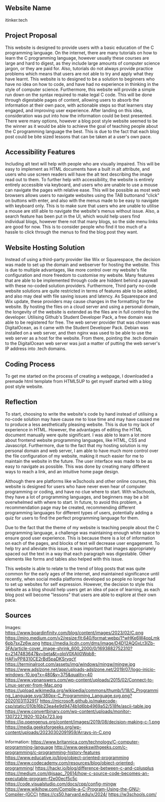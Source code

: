## Website Name
itinker.tech
## Project Proposal
This website is designed to provide users with a basic education of the C programming language. On the internet, there are many tutorials on how to learn the C programming language, however usually these courses are large and hard to digest, as they include large amounts of computer science jargon, or they are paid for. Also, tutorials do not always provide practice problems which means that users are not able to try and apply what they have learnt. This website is to designed to be a solution to beginners who have no idea on how to code, and have had no experience in thinking in the style of computer science. Furthermore, this website will provide a simple run down on the syntax required to make legal C code. This will be done through digestable pages of content, allowing users to absorb the information at their own pace, with actionable steps so that learners stay engaged, and improving user experience. After landing on this idea, consideration was put into how the information could be best presented. There were many options, however a blog post style website seemed to be the winner as it would be able to achieve the goal of teaching people about the C programming language the best. This is due to the fact that each blog post could be bite sized lessons that can be taken at a user's own pace. 

## Accessibility Features
Including alt text will help with people who are visually impaired. This will be easy to implement as HTML documents have a built in alt attribute, and users who use screen readers will have the alt text describing the image read out to them. To further help with accessibility, the website is entirely entirely accessible via keyboard, and users who are unable to use a mouse can navigate the pages with relative ease. This will be possible as most web browsers allows users to navigate websites using the TAB buttonand "click" on buttons with enter, and also with the menus made to be easy to navigate with keyboard only. This is to make sure that users who are unable to utilise a mouse are still able to navigate the website's menus without issue. Also, a search feature has been put in the UI, which would help users find individual blogs, however there not that many blogs, so the side menu links are good for now. This is to consider people who find it too much of a hassle to click through the menus to find the blog post they want. 

## Website Hosting Solution
Instead of using a third-party provider like Wix or Squarespace, the decision was made to set up the domain and webserver for hosting the website. This is due to multiple advantages, like more control over my website's file configuration and more freedom to customise my website. Many features that are able to be implemented through code are hiddent behind a paywall with these no-coded solution providers. Furthermore, Third party no-code website solutions are quite restricted in terms of features able to be added, and also may deal with file saving issues and latency. As Squarespace and Wix update, these providers may cause changes in the formatting for the website. By hosting the files on a cloud server and using a personal domain, the longevity of the website is extended as the files are in full control by the developer. Utilising Github's Student Developer Pack, a free domain was able to be registered for free. The web server provider that was chosen was DigitalOcean, as it came with the Student Developer Pack. Debian was installed on a web server, and then nginx was used to be able to use the web server as a host for the website. From there, pointing the .tech domain to the DigitalOcean web server was just a matter of putting the web server's IP address into .tech domains. 

## Coding Process
To get me started on the process of creating a webpage, I downloaded a premade html template from HTML5UP to get myself started with a blog post style website. 

## Reflection
To start, choosing to write the website's code by hand instead of utilising a no-code solution may have cause me to lose time and may have caused me to produce a less aesthetically pleasing website. This is due to my lack of experience in HTML. However, the advantages of editing the HTML document manually were quite significant. I was able to learn a lot more about frontend website programming languages, like HTML, CSS and Javascript. Furthermore, due to the fact that my hosting solution is my personal domain and web server, I am able to have much more control over the file configuration of my website, making it much easier for me to maintain the website in the future. The user interface was made to be as easy to navigate as possible. This was done by creating many different ways to reach a link, and an intuitive home page design. 

Although there are platforms like w3schools and other online courses, this website is designed for users who have never even hear of computer programming or coding, and have no clue where to start. With w3schools, they have a lot of programming languages, and beginners may be a bit overwhelmed with where to start. In future, to avoid this problem, a recommendation page may be created, recommending different programming languages for different types of users, potentially adding a quiz for users to find the perfect programming language for them. 

Due to the fact that the theme of my website is teaching people about the C programming language, a challenge was maintaining enough white space to ensure good user experience. This is because there is a lot of information on each of the pages, and blocks of text will decrease user engagement. To help try and alleviate this issue, it was important that images appropriately spaced out the text in a way that each paragraph was digestable. Other elements like forms and tables also helped with this issue. 

This website is able to relate to the trend of blog posts that was quite common for the early ages of the internet, and maintained significance until recently, when social media platforms developed so people no longer had to set up websites for self expression. However, the decision to style this website as a blog should help users get an idea of pace of learning, as each blog post will become "lessons" that users are able to explore at their own pace. 

## Sources
Images:
https://www.boardinfinity.com/blog/content/images/2023/02/C.png https://miro.medium.com/v2/resize:fit:640/format:webp/1*wHKe6W4opLmk6pb7sxZz6w.png 
https://media.licdn.com/dms/image/D4D12AQGxLt3lZb-3FA/article-cover_image-shrink_600_2000/0/1693882752310?e=2147483647&v=beta&t=oIqV0XAIi0Wqb8-HAFjyPP8310CE2rBd5paDKSryqcY 
https://terminalroot.com/assets/img/windows/mingw/mingw.jpg 
https://www.adslzone.net/app/uploads-adslzone.net/2019/07/logo-inicio-windows-10.jpg?x=480&y=375&quality=40 https://www.vpnanswers.com/wp-content/uploads/2015/02/Connect-to-Linux-server-from-Mac.png 
https://upload.wikimedia.org/wikipedia/commons/thumb/1/18/C_Programming_Language.svg/380px-C_Programming_Language.svg.png?20201031132917 
https://microsoft.github.io/makecode-csp/static/010b16b23ea4e9d9474b1d6bb4969a52/518fe/ascii-table.jpg https://www.convertbinary.com/wp-content/uploads/monitor-1307227_1920-1024x723.jpg https://iq.opengenus.org/content/images/2019/08/decision-making-c-1.png 
https://media.geeksforgeeks.org/wp-content/uploads/20230302091959/Arrays-in-C.png

Information:
https://www.britannica.com/technology/C-computer-programming-language
http://www.geekswithgeeks.com/c-programming/c-programming-history-features
https://www.educative.io/blog/object-oriented-programming
https://www.codecademy.com/resources/blog/object-oriented-programming/
https://hackr.io/blog/difference-between-c-and-cplusplus
https://medium.com/@isaac_70614/how-c-source-code-becomes-an-executable-program-f2e00ecf5c5c
https://code.visualstudio.com/docs/cpp/config-mingw
https://www.wikihow.com/Compile-a-C-Program-Using-the-GNU-Compiler-(GCC)
https://cs50.harvard.edu/x/2024/
https://w3schools.com/